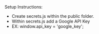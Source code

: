 Setup Instructions:
- Create secrets.js within the public folder.
- Within secrets.js add a Google API Key
- EX: window.api_key = 'google_key';
